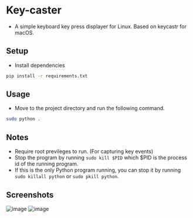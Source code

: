 # Key-caster

- A simple keyboard key press displayer for Linux. Based on keycastr for macOS.

## Setup

- Install dependencies

```bash
pip install -r requirements.txt
```

## Usage

- Move to the project directory and run the following command.

```bash
sudo python .
```

## Notes

- Require root previleges to run. (For capturing key events)
- Stop the program by running `sudo kill $PID` which $PID is the process id of the running program.
- If this is the only Python program running, you can stop it by running `sudo killall python` or `sudo pkill python`.

## Screenshots
![image](https://github.com/MIT4893-Projects/key-caster/assets/116936560/654498a7-a2ee-4c7e-8e2e-521db0449a4a)
![image](https://github.com/MIT4893-Projects/key-caster/assets/116936560/f7438f85-feca-4941-bc18-47f0a1f4802a)

